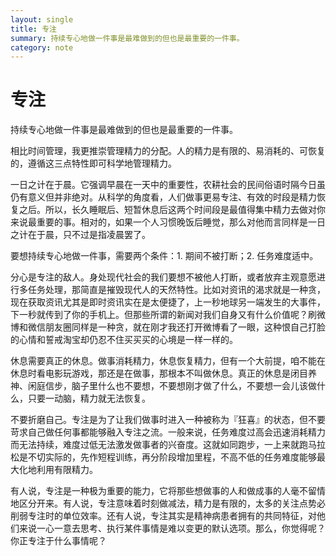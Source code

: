 ```yaml
---
layout: single
title: 专注
summary: 持续专心地做一件事是最难做到的但也是最重要的一件事。
category: note
---
```


# 专注

持续专心地做一件事是最难做到的但也是最重要的一件事。

相比时间管理，我更推崇管理精力的分配。人的精力是有限的、易消耗的、可恢复的，遵循这三点特性即可科学地管理精力。

一日之计在于晨。它强调早晨在一天中的重要性，农耕社会的民间俗语时隔今日虽仍有意义但并非绝对。从科学的角度看，人们做事更易专注、有效的时段是精力恢复之后。所以，长久睡眠后、短暂休息后这两个时间段是最值得集中精力去做对你来说最重要的事。相对的，如果一个人习惯晚饭后睡觉，那么对他而言同样是一日之计在于晨，只不过是指凌晨罢了。

要想持续专心地做一件事，需要两个条件：1. 期间不被打断；2. 任务难度适中。

分心是专注的敌人。身处现代社会的我们要想不被他人打断，或者放弃主观意愿进行多任务处理，那简直是摧毁现代人的天然特性。比如对资讯的渴求就是一种贪，现在获取资讯尤其是即时资讯实在是太便捷了，上一秒地球另一端发生的大事件，下一秒就传到了你的手机上。但那些所谓的新闻对我们自身又有什么价值呢？刷微博和微信朋友圈同样是一种贪，就在刚才我还打开微博看了一眼，这种恨自己打脸的心情和誓戒淘宝却仍忍不住买买买的心境是一样一样的。

休息需要真正的休息。做事消耗精力，休息恢复精力，但有一个大前提，咱不能在休息时看电影玩游戏，那还是在做事，那根本不叫做休息。真正的休息是闭目养神、闲庭信步，脑子里什么也不要想，不要想刚才做了什么，不要想一会儿该做什么，只要一动脑，精力就无法恢复。

不要折磨自己。专注是为了让我们做事时进入一种被称为『狂喜』的状态，但不要苛求自己做任何事都能够融入专注之流。一般来说，任务难度过高会迅速消耗精力而无法持续，难度过低无法激发做事者的兴奋度。这就如同跑步，一上来就跑马拉松是不切实际的，先作短程训练，再分阶段增加里程，不高不低的任务难度能够最大化地利用有限精力。

有人说，专注是一种极为重要的能力，它将那些想做事的人和做成事的人毫不留情地区分开来。有人说，专注意味着时刻做减法，精力是有限的，太多的关注点势必削弱专注时的单位效率。还有人说，专注其实是精神病患者拥有的共同特征，对他们来说一心一意去思考、执行某件事情是难以变更的默认选项。那么，你觉得呢？你正专注于什么事情呢？
